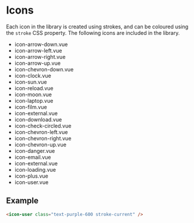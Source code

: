 # Icons

Each icon in the library is created using strokes, and can be coloured using the `stroke` CSS property. The following icons are included in the library.

- icon-arrow-down.vue
- icon-arrow-left.vue
- icon-arrow-right.vue
- icon-arrow-up.vue
- icon-chevron-down.vue
- icon-clock.vue
- icon-sun.vue
- icon-reload.vue
- icon-moon.vue
- icon-laptop.vue
- icon-film.vue
- icon-external.vue
- icon-download.vue
- icon-check-circled.vue
- icon-chevron-left.vue
- icon-chevron-right.vue
- icon-chevron-up.vue
- icon-danger.vue
- icon-email.vue
- icon-external.vue
- icon-loading.vue
- icon-plus.vue
- icon-user.vue

## Example

```html
<icon-user class="text-purple-600 stroke-current" />
```
